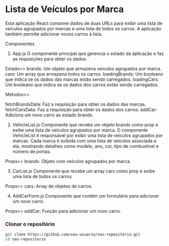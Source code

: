 # Lista de Veículos por Marca

Esta aplicação React consome dados de duas URLs para exibir uma lista de veículos agrupados por marcas e uma lista de todos os carros. A aplicação também permite adicionar novos carros à lista.

Componentes
1. App.js
O componente principal que gerencia o estado da aplicação e faz as requisições para obter os dados.

Estado>>
brands: Um objeto que armazena veículos agrupados por marca.
cars: Um array que armazena todos os carros.
loadingBrands: Um booleano que indica se os dados das marcas estão sendo carregados.
loadingCars: Um booleano que indica se os dados dos carros estão sendo carregados.

Métodos>>

fetchBrandsData: Faz a requisição para obter os dados das marcas.
fetchCarsData: Faz a requisição para obter os dados dos carros.
addCar: Adiciona um novo carro ao estado brands.

2. VehicleList.js
Componente que recebe um objeto brands como prop e exibe uma lista de veículos agrupados por marca.
O componente VehicleList é responsável por exibir uma lista de veículos agrupados por marcas. Cada marca é exibida com uma lista de veículos associada a ela, mostrando detalhes como modelo, ano, cor, tipo de combustível e número de portas.

Props>>
brands: Objeto com veículos agrupados por marca.

3. CarList.js
Componente que recebe um array cars como prop e exibe uma lista de todos os carros.

Props>>
cars: Array de objetos de carros.

4. AddCarForm.js
Componente que contém um formulário para adicionar um novo carro.

Props>>
addCar: Função para adicionar um novo carro.

### Clonar o repositório

```bash
git clone https://github.com/seu-usuario/seu-repositorio.git
cd seu-repositorio
